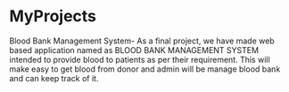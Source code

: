 # MyProjects
Blood Bank Management System- As a final project, we have made web based application named as BLOOD BANK MANAGEMENT SYSTEM intended to provide blood to patients as per their requirement. This will make easy to get blood from donor and admin will be manage blood bank and can keep track of it.
